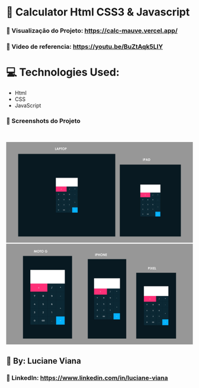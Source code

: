   # :book: Calculator Html CSS3 & Javascript
   
  ### :link: Visualização do Projeto: https://calc-mauve.vercel.app/

  ### :link: Video de referencia: https://youtu.be/BuZtAqk5LIY

   # :computer: Technologies Used:
   
   * Html
   * CSS
   * JavaScript

   ### :camera_flash: Screenshots do Projeto
   <br> 

   ![Imagem do projeto](https://github.com/Lucianevianagbi/calculadora/blob/main/img/img1.jpg)
   <br>
   ![Imagem do projeto](https://github.com/Lucianevianagbi/calculadora/blob/main/img/img2.jpg)
   <br>

   ## :woman: By:  Luciane Viana

   ### :link: LinkedIn: https://www.linkedin.com/in/luciane-viana